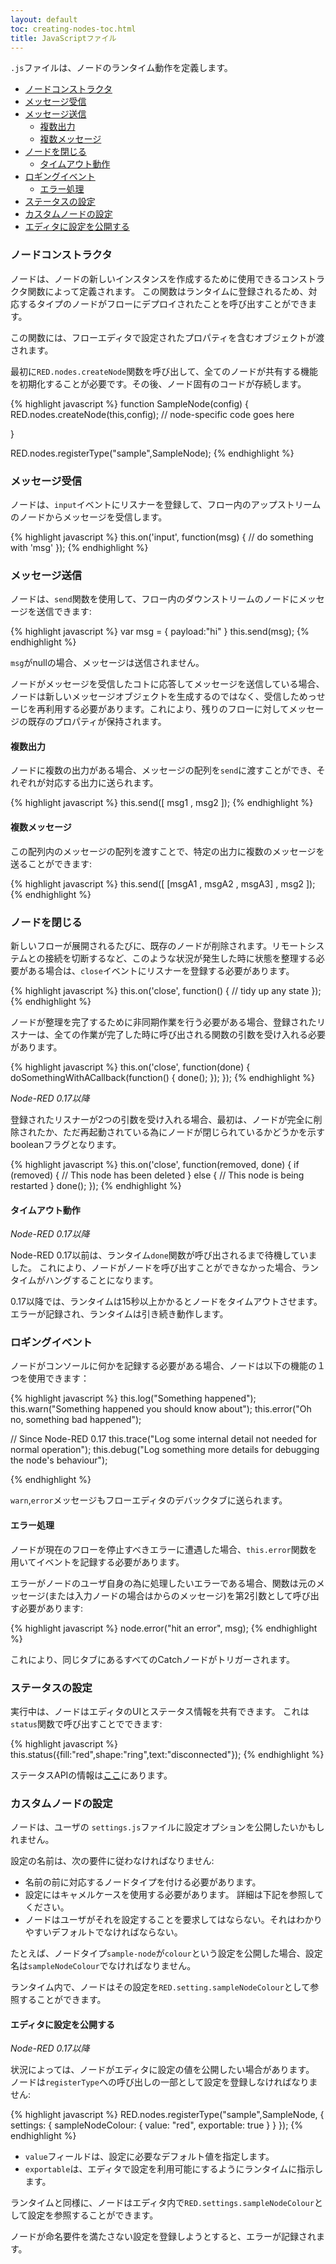 ```yaml
---
layout: default
toc: creating-nodes-toc.html
title: JavaScriptファイル
---
```


`.js`ファイルは、ノードのランタイム動作を定義します。

- [ノードコンストラクタ](#ノードコンストラクタ)
- [メッセージ受信](#メッセージ受信)
- [メッセージ送信](#メッセージ送信)
  - [複数出力](#複数出力)
  - [複数メッセージ](#複数メッセージ)
- [ノードを閉じる](#ノードを閉じる)
  - [タイムアウト動作](#タイムアウト動作)
- [ロギングイベント](#ロギングイベント)
  - [エラー処理](#エラー処理)
- [ステータスの設定](#ステータスの設定)
- [カスタムノードの設定](#カスタムノードの設定)
- [エディタに設定を公開する](#エディタに設定を公開する)

### ノードコンストラクタ

ノードは、ノードの新しいインスタンスを作成するために使用できるコンストラクタ関数によって定義されます。
この関数はランタイムに登録されるため、対応するタイプのノードがフローにデプロイされたことを呼び出すことができます。

この関数には、フローエディタで設定されたプロパティを含むオブジェクトが渡されます。

最初に`RED.nodes.createNode`関数を呼び出して、全てのノードが共有する機能を初期化することが必要です。その後、ノード固有のコードが存続します。

{% highlight javascript %}
function SampleNode(config) {
    RED.nodes.createNode(this,config);
    // node-specific code goes here

}

RED.nodes.registerType("sample",SampleNode);
{% endhighlight %}

### メッセージ受信

ノードは、`input`イベントにリスナーを登録して、フロー内のアップストリームのノードからメッセージを受信します。

{% highlight javascript %}
this.on('input', function(msg) {
    // do something with 'msg'
});
{% endhighlight %}

### メッセージ送信

ノードは、`send`関数を使用して、フロー内のダウンストリームのノードにメッセージを送信できます:

{% highlight javascript %}
var msg = { payload:"hi" }
this.send(msg);
{% endhighlight %}

`msg`がnullの場合、メッセージは送信されません。

ノードがメッセージを受信したコトに応答してメッセージを送信している場合、ノードは新しいメッセージオブジェクトを生成するのではなく、受信しためっせーじを再利用する必要があります。これにより、残りのフローに対してメッセージの既存のプロパティが保持されます。

#### 複数出力

ノードに複数の出力がある場合、メッセージの配列を`send`に渡すことができ、それぞれが対応する出力に送られます。

{% highlight javascript %}
this.send([ msg1 , msg2 ]);
{% endhighlight %}

#### 複数メッセージ

この配列内のメッセージの配列を渡すことで、特定の出力に複数のメッセージを送ることができます:

{% highlight javascript %}
this.send([ [msgA1 , msgA2 , msgA3] , msg2 ]);
{% endhighlight %}

### ノードを閉じる

新しいフローが展開されるたびに、既存のノードが削除されます。リモートシステムとの接続を切断するなど、このような状況が発生した時に状態を整理する必要がある場合は、`close`イベントにリスナーを登録する必要があります。

{% highlight javascript %}
this.on('close', function() {
    // tidy up any state
});
{% endhighlight %}

ノードが整理を完了するために非同期作業を行う必要がある場合、登録されたリスナーは、全ての作業が完了した時に呼び出される関数の引数を受け入れる必要があります。

{% highlight javascript %}
this.on('close', function(done) {
    doSomethingWithACallback(function() {
        done();
    });
});
{% endhighlight %}

*Node-RED 0.17以降*

登録されたリスナーが2つの引数を受け入れる場合、最初は、ノードが完全に削除されたか、ただ再起動されている為にノードが閉じられているかどうかを示すbooleanフラグとなります。

{% highlight javascript %}
this.on('close', function(removed, done) {
    if (removed) {
        // This node has been deleted
    } else {
        // This node is being restarted
    }
    done();
});
{% endhighlight %}

#### タイムアウト動作

*Node-RED 0.17以降*

Node-RED 0.17以前は、ランタイム`done`関数が呼び出されるまで待機していました。
これにより、ノードがノードを呼び出すことができなかった場合、ランタイムがハングすることになります。

0.17以降では、ランタイムは15秒以上かかるとノードをタイムアウトさせます。
エラーが記録され、ランタイムは引き続き動作します。


### ロギングイベント

ノードがコンソールに何かを記録する必要がある場合、ノードは以下の機能の１つを使用できます：

{% highlight javascript %}
this.log("Something happened");
this.warn("Something happened you should know about");
this.error("Oh no, something bad happened");

// Since Node-RED 0.17
this.trace("Log some internal detail not needed for normal operation");
this.debug("Log something more details for debugging the node's behaviour");


{% endhighlight %}


`warn`,`error`メッセージもフローエディタのデバックタブに送られます。

#### エラー処理

ノードが現在のフローを停止すべきエラーに遭遇した場合、`this.error`関数を用いてイベントを記録する必要があります。

エラーがノードのユーザ自身の為に処理したいエラーである場合、関数は元のメッセージ(または入力ノードの場合はからのメッセージ)を第2引数として呼び出す必要があります:

{% highlight javascript %}
node.error("hit an error", msg);
{% endhighlight %}

これにより、同じタブにあるすべてのCatchノードがトリガーされます。

### ステータスの設定

実行中は、ノードはエディタのUIとステータス情報を共有できます。
これは`status`関数で呼び出すことでできます:

{% highlight javascript %}
this.status({fill:"red",shape:"ring",text:"disconnected"});
{% endhighlight %}

ステータスAPIの情報は[ここ](status)にあります。

### カスタムノードの設定

ノードは、ユーザの `settings.js`ファイルに設定オプションを公開したいかもしれません。

設定の名前は、次の要件に従わなければなりません:

 - 名前の前に対応するノードタイプを付ける必要があります。
 - 設定にはキャメルケースを使用する必要があります。 詳細は下記を参照してください。
 - ノードはユーザがそれを設定することを要求してはならない。それはわかりやすいデフォルトでなければならない。

たとえば、ノードタイプ`sample-node`が`colour`という設定を公開した場合、設定名は`sampleNodeColour`でなければなりません。

ランタイム内で、ノードはその設定を`RED.setting.sampleNodeColour`として参照することができます。


#### エディタに設定を公開する

*Node-RED 0.17以降*

状況によっては、ノードがエディタに設定の値を公開したい場合があります。
ノードは`registerType`への呼び出しの一部として設定を登録しなければなりません:

{% highlight javascript %}
RED.nodes.registerType("sample",SampleNode, {
    settings: {
        sampleNodeColour: {
            value: "red",
            exportable: true
        }
    }
});
{% endhighlight %}

 - `value`フィールドは、設定に必要なデフォルト値を指定します。
 - `exportable`は、エディタで設定を利用可能にするようにランタイムに指示します。

ランタイムと同様に、ノードはエディタ内で`RED.settings.sampleNodeColour`として設定を参照することができます。

ノードが命名要件を満たさない設定を登録しようとすると、エラーが記録されます。
